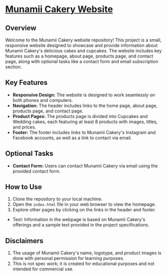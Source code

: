 <h1><a href="https://nailaalissa.github.io/Munamii-WebPage/index.html">Munamii Cakery Website</a></h1>


## Overview
Welcome to the Munamii Cakery website repository! This project is a small, responsive website designed to showcase and provide information about Munamii Cakery's delicious cakes and cupcakes. The website includes key features such as a homepage, about page, products page, and contact page, along with optional tasks like a contact form and email subscription section.

## Key Features
- **Responsive Design:** The website is designed to work seamlessly on both phones and computers.
- **Navigation:** The header includes links to the home page, about page, products page, and contact page.
- **Product Pages:** The products page is divided into Cupcakes and Wedding cakes, each featuring at least 8 products with images, titles, and prices.
- **Footer:** The footer includes links to Munamii Cakery's Instagram and Facebook accounts, as well as a link to contact via email.

## Optional Tasks
- **Contact Form:** Users can contact Munamii Cakery via email using the provided contact form.


## How to Use
1. Clone the repository to your local machine.
2. Open the `index.html` file in your web browser to view the homepage.
3. Explore other pages by clicking on the links in the header and footer.


- Text: Information in the webpage is based on Munamii Cakery's offerings and a sample text provided in the project specifications.

## Disclaimers
1. The usage of Munamii Cakery's name, logotype, and product images is done with personal permission for learning purposes.
2. This is not spec work; it is created for educational purposes and not intended for commercial use.


